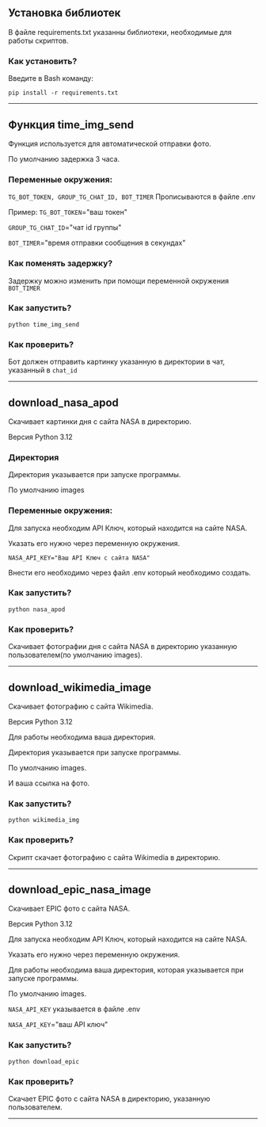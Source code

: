 ## Установка библиотек

В файле requirements.txt указанны библиотеки, необходимые для работы скриптов.

### Как установить?

Введите в Bash команду:

```
pip install -r requirements.txt
```

---

## Функция time_img_send

Функция используется для автоматической отправки фото.

По умолчанию задержка 3 часа.

### Переменные окружения:

`TG_BOT_TOKEN, GROUP_TG_CHAT_ID, BOT_TIMER` Прописываются в файле .env

Пример:
`TG_BOT_TOKEN`="ваш токен"

`GROUP_TG_CHAT_ID`="чат id группы"

`BOT_TIMER`="время отправки сообщения в секундах"

### Как поменять задержку?

Задержку можно изменить при помощи переменной окружения `BOT_TIMER`


### Как запустить?

```
python time_img_send
```

### Как проверить?

Бот должен отправить картинку указанную в директории в чат, указанный в `chat_id`

---

## download_nasa_apod

Скачивает картинки дня с сайта NASA в директорию.

Версия Python 3.12

### Директория
Директория указывается при запуске программы.

По умолчанию images

### Переменные окружения:

Для запуска необходим API Ключ, который находится на сайте NASA.

Указать его нужно через переменную окружения.

`NASA_API_KEY="Ваш API Ключ с сайта NASA"`

Внести его необходимо через файл .env который необходимо создать.

### Как запустить?

```
python nasa_apod
```

### Как проверить?

Скачивает фотографии дня с сайта NASA в директорию указанную пользователем(по умолчанию images).

---

## download_wikimedia_image

Скачивает фотографию с сайта Wikimedia.

Версия Python 3.12

Для работы необходима ваша директория.

Директория указывается при запуске программы.

По умолчанию images.

И ваша ссылка на фото.


### Как запустить?

```
python wikimedia_img
```

### Как проверить?

Скрипт скачает фотографию с сайта Wikimedia в директорию.

---

## download_epic_nasa_image

Скачивает EPIC фото с сайта NASA.

Версия Python 3.12

Для запуска необходим API Ключ, который находится на сайте NASA.

Указать его нужно через переменную окружения.

Для работы необходима ваша директория, которая указывается при запуске программы.

По умолчанию images.

`NASA_API_KEY` указывается в файле .env

`NASA_API_KEY`="ваш API ключ"

### Как запустить?

```
python download_epic
```

### Как проверить?

Скачает EPIC фото с сайта NASA в директорию, указанную пользователем.

---

